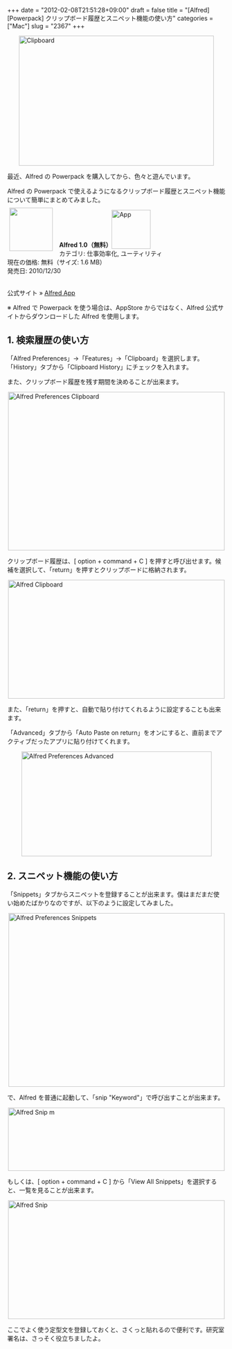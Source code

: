 +++
date = "2012-02-08T21:51:28+09:00"
draft = false
title = "[Alfred][Powerpack] クリップボード履歴とスニペット機能の使い方"
categories = ["Mac"]
slug = "2367"
+++

<img style="display: block; margin-left: auto; margin-right: auto;" title="clipboard.jpeg" src="/images/2012/02/clipboard.jpeg" border="0" alt="Clipboard" width="450" height="300" />

最近、Alfred の Powerpack を購入してから、色々と遊んでいます。

Alfred の Powerpack で使えるようになるクリップボード履歴とスニペット機能について簡単にまとめてみました。

<a href="https://itunes.apple.com/jp/app/id405843582?mt=12&uo=4&at=11l3RT" target="_blank" rel="nofollow"><img width="100" class="alignleft" align="left" src="http://a3.mzstatic.com/us/r1000/097/Purple/e1/d8/82/mzi.njcalvnn.100x100-75.png" style="margin: -5px 15px 1px 5px;"></a><strong> Alfred 1.0（無料）</strong><a href="https://itunes.apple.com/jp/app/id405843582?mt=12&uo=4&at=11l3RT" target="_blank" rel="nofollow"><img src="/images/2012/12/viewinitunes_jp.png" style="vertical-align:bottom;" width="90" alt="App"></a><br> カテゴリ: 仕事効率化, ユーティリティ<br> 現在の価格: 無料（サイズ: 1.6 MB）<br> 発売日: 2010/12/30<br style="clear: both;"><br />

公式サイト » <a href="http://www.alfredapp.com/" target="_blank">Alfred App</a>

※ Alfred で Powerpack を使う場合は、AppStore からではなく、Alfred 公式サイトからダウンロードした Alfred を使用します。

<h2>1. 検索履歴の使い方</h2>

「Alfred Preferences」→「Features」→「Clipboard」を選択します。「History」タブから「Clipboard History」にチェックを入れます。

また、クリップボード履歴を残す期間を決めることが出来ます。

<img style="display:block; margin-left:auto; margin-right:auto;" src="/images/2012/02/Alfred_Preferences_Clipboard.png" alt="Alfred Preferences Clipboard" title="Alfred_Preferences_Clipboard.png" border="0" width="500" height="366" />

クリップボード履歴は、[ option + command + C ] を押すと呼び出せます。候補を選択して、「return」を押すとクリップボードに格納されます。

<img style="display:block; margin-left:auto; margin-right:auto;" src="/images/2012/02/Alfred_Clipboard.png" alt="Alfred Clipboard" title="Alfred_Clipboard.png" border="0" width="500" height="274" />

また、「return」を押すと、自動で貼り付けてくれるように設定することも出来ます。

「Advanced」タブから「Auto Paste on return」をオンにすると、直前までアクティブだったアプリに貼り付けてくれます。

<img style="display:block; margin-left:auto; margin-right:auto;" src="/images/2012/02/Alfred_Preferences_Advanced.png" alt="Alfred Preferences Advanced" title="Alfred_Preferences_Advanced.png" border="0" width="439" height="242" />

<h2>2. スニペット機能の使い方</h2>

「Snippets」タブからスニペットを登録することが出来ます。僕はまだまだ使い始めたばかりなのですが、以下のように設定してみました。

<img style="display:block; margin-left:auto; margin-right:auto;" src="/images/2012/02/Alfred_Preferences_Snippets.png" alt="Alfred Preferences Snippets" title="Alfred_Preferences_Snippets.png" border="0" width="499" height="401" />

で、Alfred を普通に起動して、「snip "Keyword"」で呼び出すことが出来ます。

<img style="display:block; margin-left:auto; margin-right:auto;" src="/images/2012/02/Alfred_Snip_m.png" alt="Alfred Snip m" title="Alfred_Snip_m.png" border="0" width="500" height="146" />

もしくは、[ option + command + C ] から「View All Snippets」を選択すると、一覧を見ることが出来ます。

<img style="display:block; margin-left:auto; margin-right:auto;" src="/images/2012/02/Alfred_Snip.png" alt="Alfred Snip" title="Alfred_Snip.png" border="0" width="500" height="274" />

ここでよく使う定型文を登録しておくと、さくっと貼れるので便利です。研究室署名は、さっそく役立ちましたよ。
